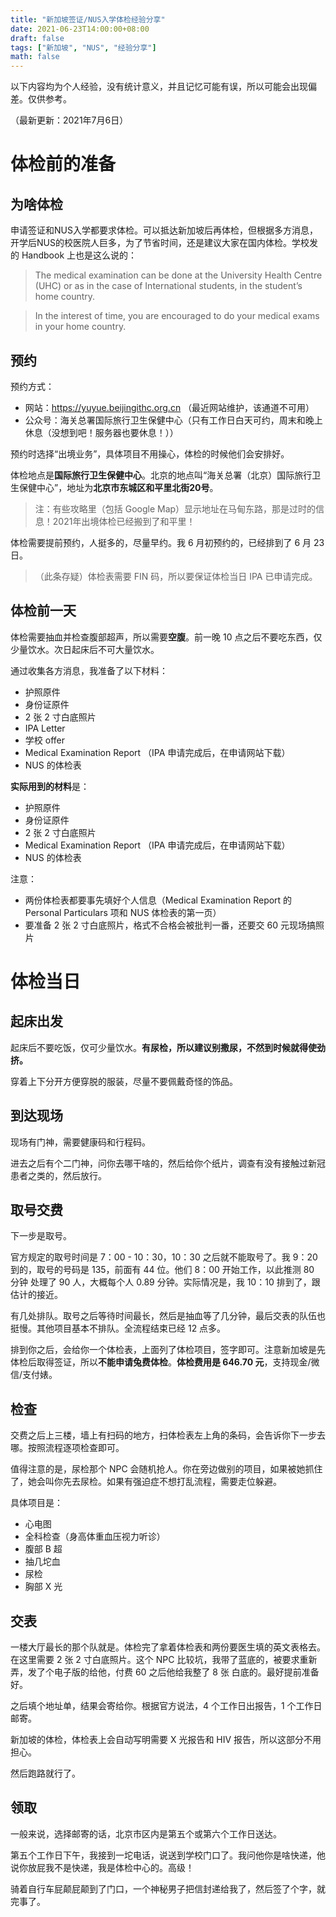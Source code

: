```yaml
---
title: "新加坡签证/NUS入学体检经验分享"
date: 2021-06-23T14:00:00+08:00
draft: false
tags: ["新加坡", "NUS", "经验分享"]
math: false
---
```


以下内容均为个人经验，没有统计意义，并且记忆可能有误，所以可能会出现偏差。仅供参考。

<!-- more -->

（最新更新：2021年7月6日）

# 体检前的准备

## 为啥体检

申请签证和NUS入学都要求体检。可以抵达新加坡后再体检，但根据多方消息，开学后NUS的校医院人巨多，为了节省时间，还是建议大家在国内体检。学校发的 Handbook 上也是这么说的：

> The medical examination can be done at the University Health Centre (UHC) or as in the case of International students, in the student’s home country.

> In the interest of time, you are encouraged to do your medical exams in your home country.

## 预约

预约方式：
- 网站：https://yuyue.beijingithc.org.cn （最近网站维护，该通道不可用）
- 公众号：海关总署国际旅行卫生保健中心（只有工作日白天可约，周末和晚上休息（没想到吧！服务器也要休息！））

预约时选择“出境业务”，具体项目不用操心，体检的时候他们会安排好。

体检地点是**国际旅行卫生保健中心**。北京的地点叫“海关总署（北京）国际旅行卫生保健中心”，地址为**北京市东城区和平里北街20号**。

> 注：有些攻略里（包括 Google Map）显示地址在马甸东路，那是过时的信息！2021年出境体检已经搬到了和平里！

体检需要提前预约，人挺多的，尽量早约。我 6 月初预约的，已经排到了 6 月 23 日。

> （此条存疑）体检表需要 FIN 码，所以要保证体检当日 IPA 已申请完成。

## 体检前一天

体检需要抽血并检查腹部超声，所以需要**空腹**。前一晚 10 点之后不要吃东西，仅少量饮水。次日起床后不可大量饮水。

通过收集各方消息，我准备了以下材料：
- 护照原件
- 身份证原件
- 2 张 2 寸白底照片
- IPA Letter
- 学校 offer
- Medical Examination Report （IPA 申请完成后，在申请网站下载）
- NUS 的体检表

**实际用到的材料**是：
- 护照原件
- 身份证原件
- 2 张 2 寸白底照片
- Medical Examination Report （IPA 申请完成后，在申请网站下载）
- NUS 的体检表

注意：
- 两份体检表都要事先填好个人信息（Medical Examination Report 的 Personal Particulars 项和 NUS 体检表的第一页）
- 要准备 2 张 2 寸白底照片，格式不合格会被批判一番，还要交 60 元现场搞照片

# 体检当日

## 起床出发

起床后不要吃饭，仅可少量饮水。**有尿检，所以建议别撒尿，不然到时候就得使劲挤。**

穿着上下分开方便穿脱的服装，尽量不要佩戴奇怪的饰品。

## 到达现场

现场有门神，需要健康码和行程码。

进去之后有个二门神，问你去哪干啥的，然后给你个纸片，调查有没有接触过新冠患者之类的，然后放行。

## 取号交费

下一步是取号。

官方规定的取号时间是 7：00 - 10：30，10：30 之后就不能取号了。我 9：20 到的，取号的号码是 135，前面有 44 位。他们 8：00 开始工作，以此推测 80 分钟 处理了 90 人，大概每个人 0.89 分钟。实际情况是，我 10：10 排到了，跟估计的接近。

有几处排队。取号之后等待时间最长，然后是抽血等了几分钟，最后交表的队伍也挺慢。其他项目基本不排队。全流程结束已经 12 点多。

排到你之后，会给你一个体检表，上面列了体检项目，签字即可。注意新加坡是先体检后取得签证，所以**不能申请兔费体检**。**体检费用是 646.70 元**，支持现金/微信/支付婊。

## 检查

交费之后上三楼，墙上有扫码的地方，扫体检表左上角的条码，会告诉你下一步去哪。按照流程逐项检查即可。

值得注意的是，尿检那个 NPC 会随机抢人。你在旁边做别的项目，如果被她抓住了，她会叫你先去尿检。如果有强迫症不想打乱流程，需要走位躲避。

具体项目是：
- 心电图
- 全科检查（身高体重血压视力听诊）
- 腹部 B 超
- 抽几坨血
- 尿检
- 胸部 X 光

## 交表

一楼大厅最长的那个队就是。体检完了拿着体检表和两份要医生填的英文表格去。在这里需要 2 张 2 寸白底照片。这个 NPC 比较坑，我带了蓝底的，被要求重新弄，发了个电子版的给他，付费 60 之后他给我整了 8 张 白底的。最好提前准备好。

之后填个地址单，结果会寄给你。根据官方说法，4 个工作日出报告，1 个工作日邮寄。

新加坡的体检，体检表上会自动写明需要 X 光报告和 HIV 报告，所以这部分不用担心。

然后跑路就行了。

## 领取

一般来说，选择邮寄的话，北京市区内是第五个或第六个工作日送达。

第五个工作日下午，我接到一坨电话，说送到学校门口了。我问他你是啥快递，他说你放屁我不是快递，我是体检中心的。高级！

骑着自行车屁颠屁颠到了门口，一个神秘男子把信封递给我了，然后签了个字，就完事了。